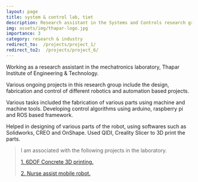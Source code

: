 ```yaml
---
layout: page
title: system & control lab, tiet
description: Research assistant in the Systems and Controls research group, advised by Prof. TK Bera at Thapar Institute.
img: assets/img/thapar-logo.jpg
importance: 3
category: research & industry
redirect_to:  /projects/project_1/
redirect_to2:  /projects/project_6/
---
```


Working as a research assistant in the mechatronics laboratory, Thapar Institute of Engineering & Technology.

Various ongoing projects in this research group include the design, fabrication and control of different robotics and automation based projects.

Various tasks included the fabrication of various parts using machine and machine tools.
Developing control algorithms using arduino, raspberry pi and ROS based framework.

Helped in designing of various parts of the robot, using softwares such as Solidworks, CREO and OnShape. Used QIDI, Creality Slicer to 3D print the parts.

>I am associated with the following projects in the laboratory.
>
> <a href="{{ page.redirect_to }}">1. 6DOF Concrete 3D printing.</a>
>
> <a href="{{ page.redirect_to2 }}">2. Nurse assist mobile robot.</a>
